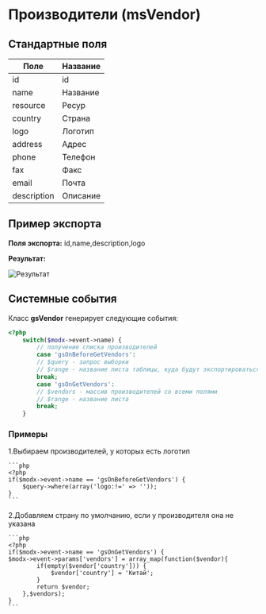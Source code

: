 # Производители (msVendor)

## Стандартные поля

| Поле        | Название |
|-------------|----------|
| id          | id       |
| name        | Название |
| resource    | Ресур    |
| country     | Страна   |
| logo        | Логотип  |
| address     | Адрес    |
| phone       | Телефон  |
| fax         | Факс     |
| email       | Почта    |
| description | Описание |

## Пример экспорта

**Поля экспорта:** id,name,description,logo

**Результат:**

![Результат](https://file.modx.pro/files/5/b/9/5b9cd1ed172608f9521ba6898508d3cb.jpg)

## Системные события

Класс **gsVendor** генерирует следующие события:

```php
<?php
    switch($modx->event->name) {
        // получение списка производителей
        case 'gsOnBeforeGetVendors':
        // $query - запрос выборки
        // $range - название листа таблицы, куда будут экспортироваться данные
        break;
        case 'gsOnGetVendors':
        // $vendors - массив производителей со всеми полями
        // $range - название листа
        break;
    }
```

### Примеры

1.Выбираем производителей, у которых есть логотип

    ```php
    <?php
    if($modx->event->name == 'gsOnBeforeGetVendors') {
        $query->where(array('logo:!=' => ''));
    }
    ```

2.Добавляем страну по умолчанию, если у производителя она не указана

    ```php
    <?php
    if($modx->event->name == 'gsOnGetVendors') {
    $modx->event->params['vendors'] = array_map(function($vendor){
            if(empty($vendor['country'])) {
                $vendor['country'] = 'Китай';
            }
            return $vendor;
        },$vendors);
    }
    ```
